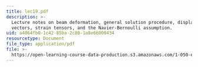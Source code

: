 ```yaml
---
title: lec19.pdf
description: >-
  Lecture notes on beam deformation, general solution procedure, displacement
  vectors, strain tensors, and the Navier-Bernoulli assumption.
uid: a4064fb0-1c42-85ba-2c80-1a8e66000434
resourcetype: Document
file_type: application/pdf
file: >-
  https://open-learning-course-data-production.s3.amazonaws.com/1-050-engineering-mechanics-i-fall-2007/a4064fb01c4285ba2c801a8e66000434_lec19.pdf
---
```

